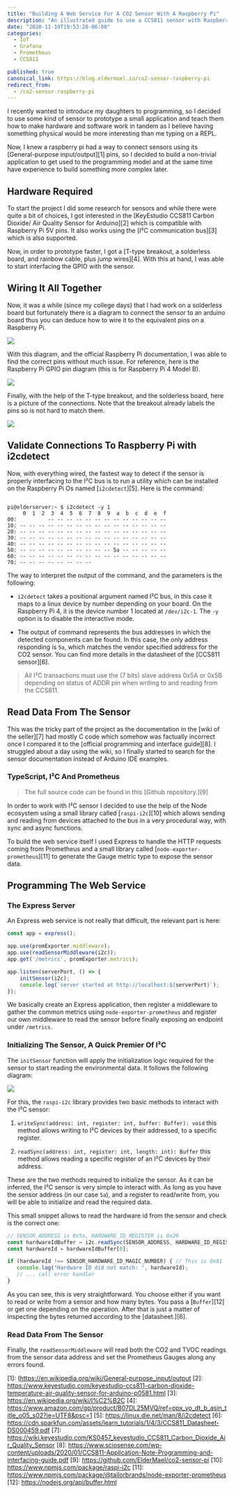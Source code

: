```yaml
---
title: "Building A Web Service For A CO2 Sensor With A Raspberry Pi"
description: "An illustrated guide to use a CCS811 sensor with Raspberry Pi"
date: "2020-11-19T19:53:28-06:00"
categories: 
  - IoT
  - Grafana
  - Prometheus
  - CCS811

published: true
canonical_link: https://blog.eldermael.io/co2-sensor-raspberry-pi
redirect_from:
  - /co2-sensor-raspberry-pi
---
```


I recently wanted to introduce my daughters to programming, so I decided
to use some kind of sensor to prototype a small application and teach them
how to make hardware and software work in tandem as I believe having something
physical would be more interesting than me typing on a REPL.

Now, I knew a raspberry pi had a way to connect sensors using its [General-purpose
input/output][1] pins, so I decided to build a non-trivial application to 
get used to the programming model and at the same time have experience to build 
something more complex later.

## Hardware Required

To start the project I did some research for sensors and while there were quite a
bit of choices, I got interested in the [KeyEstudio CCS811 Carbon Dioxide/ Air Quality 
Sensor for Arduino][2] which is compatible with Raspberry Pi 5V pins. It also works 
using the [I²C communication bus][3] which is also supported.

Now, in order to prototype faster, I got a [T-type breakout, a solderless board, and
rainbow cable, plus jump wires][4]. With this at hand, I was able to start interfacing 
the GPIO with the sensor.

## Wiring It All Together

Now, it was a while (since my college days) that I had work on a solderless board but
fortunately there is a diagram to connect the sensor to an arduino board thus you
can deduce how to wire it to the equivalent pins on a Raspberry Pi.

![](./sensor-connection.png)

With this diagram, and the official Raspberry Pi documentation, I was able to find the
correct pins without much issue. For reference, here is the Raspberry Pi GPIO pin
diagram (this is for Raspberry Pi 4 Model B).

![](./gpio-pins.png)

Finally, with the help of the T-type breakout, and the solderless board, here is a picture
of the connections. Note that the breakout already labels the pins so is not hard
to match them.

![](./solderless-board-connections.jpeg)

## Validate Connections To Raspberry Pi with i2cdetect

Now, with everything wired, the fastest way to detect if the sensor is properly interfacing
to the I²C bus is to run a utility which can be installed on the Raspberry Pi Os named
[`i2cdetect`][5]. Here is the command:

```shell script

pi@elderserver:~ $ i2cdetect -y 1
     0  1  2  3  4  5  6  7  8  9  a  b  c  d  e  f
00:          -- -- -- -- -- -- -- -- -- -- -- -- --
10: -- -- -- -- -- -- -- -- -- -- -- -- -- -- -- --
20: -- -- -- -- -- -- -- -- -- -- -- -- -- -- -- --
30: -- -- -- -- -- -- -- -- -- -- -- -- -- -- -- --
40: -- -- -- -- -- -- -- -- -- -- -- -- -- -- -- --
50: -- -- -- -- -- -- -- -- -- -- 5a -- -- -- -- --
60: -- -- -- -- -- -- -- -- -- -- -- -- -- -- -- --
70: -- -- -- -- -- -- -- --

```

The way to interpret the output of the command, and the parameters is the following:

*  `i2cdetect` takes a positional argument named I²C bus, in this case it maps to a
    linux device by number depending on your board. On the Raspberry Pi 4, it is the
    device number 1 located at `/dev/i2c-1`. The `-y` option is to disable the interactive
    mode.

*  The output of command represents the bus addresses in which the detected components
   can be found. In this case, the only address responding is `5a`, which matches the
   vendor specified address for the CO2 sensor. You can find more details in the
   datasheet of the [CCS811 sensor][6].
   
> All I²C transactions must use the (7 bits) slave address 0x5A or 0x5B depending on 
> status of ADDR pin when writing to and reading from the CCS811.

## Read Data From The Sensor

This was the tricky part of the project as the documentation in the [wiki of the seller][7]
had mostly C code which somehow was factually incorrect once I compared it to the
[official programming and interface guide][8]. I struggled about a day using the wiki, so
I finally started to search for the sensor documentation instead of Arduino IDE examples.

### TypeScript, I²C And Prometheus

> The full source code can be found in this [Github repository.][9]

In order to work with I²C sensor I decided to use the help of the Node ecosystem using a
small library called [`raspi-i2c`][10] which allows sending and reading from devices
attached to the bus in a very procedural way, with sync and async functions.

To build the web service itself I used Express to handle the HTTP requests coming from
Prometheus and a small library called [`node-exporter-prometheus`][11] to generate the Gauge
metric type to expose the sensor data.

## Programming The Web Service

### The Express Server

An Express web service is not really that difficult, the relevant part is here:

```javascript
const app = express();

app.use(promExporter.middleware);
app.use(readSensorMiddleware(i2c));
app.get('/metrics', promExporter.metrics);

app.listen(serverPort, () => {
    initSensor(i2c);
    console.log(`server started at http://localhost:${serverPort}`);
});
```

We basically create an Express application, then register a middleware to gather the
common metrics using `node-exporter-prometheus` and register our own middleware to read
the sensor before finally exposing an endpoint under `/metrics`.

### Initializing The Sensor, A Quick Premier Of I²C

The `initSensor` function will apply the initialization logic required for the
sensor to start reading the environmental data. It follows the following diagram:

![](./state-machine.png)

For this, the `raspi-i2c` library provides two basic methods to interact with the
I²C sensor:

1. `writeSync(address: int, register: int, buffer: Buffer): void` this method allows
    writing to I²C devices by their addressed, to a specific register.

1. `readSync(address: int, register: int, length: int): Buffer` this method allows
    reading a specific register of an I²C devices by their address.
    
These are the two methods required to initialize the sensor. As it can be inferred,
the I²C sensor is very simple to interact with. As long as you have the sensor
address (in our case `5a`), and a register to read/write from, you will be able to
initialize and read the required data.

 This small snippet allows to read the hardware id from the sensor and check is the
 correct one:
 
 ```javascript
// SENSOR_ADDRESS is 0x5a, HARDWARE_ID_REGISTER is 0x20
const hardwareIdBuffer = i2c.readSync(SENSOR_ADDRESS, HARDWARE_ID_REGISTER, 1);
const hardwareId = hardwareIdBuffer[0];

if (hardwareId !== SENSOR_HARDWARE_ID_MAGIC_NUMBER) { // This is 0x81
    console.log("Hardware ID did not match: ", hardwareId);
    // ... call error handler
}
```

As you can see, this is very straightforward. You choose either if you want to read
or write from a sensor and how many bytes. You pass a [`Buffer`][12] or get one
depending on the operation. After that is just a matter of inspecting the bytes
returned according to the [datasheet.][6].

### Read Data From The Sensor

Finally, the `readSensorMiddleware` will read both the CO2 and TVOC readings from the
sensor data address and set the Prometheus Gauges along any errors found.


[1]: (https://en.wikipedia.org/wiki/General-purpose_input/output
[2]: https://www.keyestudio.com/keyestudio-ccs811-carbon-dioxide-temperature-air-quality-sensor-for-arduino-p0581.html
[3]: https://en.wikipedia.org/wiki/I%C2%B2C
[4]: https://www.amazon.com/gp/product/B07DL25MVQ/ref=ppx_yo_dt_b_asin_title_o05_s02?ie=UTF8&psc=1
[5]: https://linux.die.net/man/8/i2cdetect
[6]: https://cdn.sparkfun.com/assets/learn_tutorials/1/4/3/CCS811_Datasheet-DS000459.pdf
[7]: https://wiki.keyestudio.com/KS0457_keyestudio_CCS811_Carbon_Dioxide_Air_Quality_Sensor
[8]: https://www.sciosense.com/wp-content/uploads/2020/01/CCS811-Application-Note-Programming-and-interfacing-guide.pdf
[9]: https://github.com/ElderMael/co2-sensor-pi
[10]: https://www.npmjs.com/package/raspi-i2c
[11]: https://www.npmjs.com/package/@tailorbrands/node-exporter-prometheus
[12]: https://nodejs.org/api/buffer.html